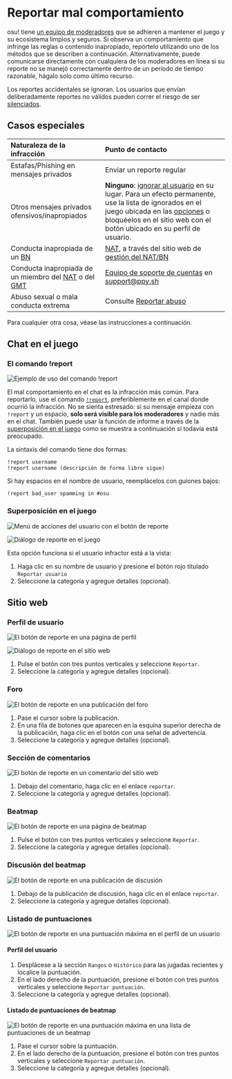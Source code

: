 # Reportar mal comportamiento

osu! tiene [un equipo de moderadores](/wiki/People/Global_Moderation_Team) que se adhieren a mantener el juego y su ecosistema limpios y seguros. Si observa un comportamiento que infringe las reglas o contenido inapropiado, repórtelo utilizando uno de los métodos que se describen a continuación. Alternativamente, puede comunicarse directamente con cualquiera de los moderadores en línea si su reporte no se manejó correctamente dentro de un período de tiempo razonable, hágalo solo como último recurso.

Los reportes accidentales se ignoran. Los usuarios que envían deliberadamente reportes no válidos pueden correr el riesgo de ser [silenciados](/wiki/Silence).

## Casos especiales

| Naturaleza de la infracción | Punto de contacto |
| :-- | :-- |
| Estafas/Phishing en mensajes privados | Enviar un reporte regular |
| Otros mensajes privados ofensivos/inapropiados | **Ninguno**: [ignorar al usuario](/wiki/Client/Interface/Chat_console#lista-de-comandos) en su lugar. Para un efecto permanente, use la lista de ignorados en el juego ubicada en las [opciones](/wiki/Client/Options) o bloquéelos en el sitio web con el botón ubicado en su perfil de usuario. |
| Conducta inapropiada de un [BN](/wiki/People/Beatmap_Nominators) | [NAT](/wiki/People/Nomination_Assessment_Team), a través del sitio web de [gestión del NAT/BN](https://bn.mappersguild.com/reports) |
| Conducta inapropiada de un miembro del [NAT](/wiki/People/Nomination_Assessment_Team) o del [GMT](/wiki/People/Global_Moderation_Team) | [Equipo de soporte de cuentas](/wiki/People/Account_support_team) en [support@ppy.sh](mailto:support@ppy.sh) |
| Abuso sexual o mala conducta extrema | Consulte [Reportar abuso](/wiki/Reporting_bad_behaviour/Abuse) |

Para cualquier otra cosa, véase las instrucciones a continuación.

## Chat en el juego

### El comando !report

![](img/report-command.jpg "Ejemplo de uso del comando !report")

El mal comportamiento en el chat es la infracción más común. Para reportarlo, use el comando [`!report`](https://osu.ppy.sh/community/forums/topics/34843), preferiblemente en el canal donde ocurrió la infracción. No se sienta estresado: si su mensaje empieza con `!report` y un espacio, **solo será visible para los moderadores** y nadie más en el chat. También puede usar la función de informe a través de la [superposición en el juego](#superposición-en-el-juego) como se muestra a continuación si todavía está preocupado.

La sintaxis del comando tiene dos formas:

```
!report username
!report username (descripción de forma libre sigue)
```

Si hay espacios en el nombre de usuario, reemplácelos con guiones bajos:

```
!report bad_user spamming in #osu
```

### Superposición en el juego

![](img/report-user-1.png "Menú de acciones del usuario con el botón de reporte")

![](img/report-user-2.png "Diálogo de reporte en el juego")

Esta opción funciona si el usuario infractor está a la vista:

1. Haga clic en su nombre de usuario y presione el botón rojo titulado `Reportar usuario`
2. Seleccione la categoría y agregue detalles (opcional).

## Sitio web

### Perfil de usuario

![](img/report-user-profile.png "El botón de reporte en una página de perfil")

![](img/report-user-web.png "Diálogo de reporte en el sitio web")

1. Pulse el botón con tres puntos verticales y seleccione `Reportar`.
2. Seleccione la categoría y agregue detalles (opcional).

### Foro

![](img/report-user-forum.png "El botón de reporte en una publicación del foro")

1. Pase el cursor sobre la publicación.
2. En una fila de botones que aparecen en la esquina superior derecha de la publicación, haga clic en el botón con una señal de advertencia.
3. Seleccione la categoría y agregue detalles (opcional).

### Sección de comentarios

![](img/report-user-comment.png "El botón de reporte en un comentario del sitio web")

1. Debajo del comentario, haga clic en el enlace `reportar`.
2. Seleccione la categoría y agregue detalles (opcional).

### Beatmap

![](img/report-beatmap.png "El botón de reporte en una página de beatmap")

1. Pulse el botón con tres puntos verticales y seleccione `Reportar`.
2. Seleccione la categoría y agregue detalles (opcional).

### Discusión del beatmap

![](img/report-user-discussion.png "El botón de reporte en una publicación de discusión")

1. Debajo de la publicación de discusión, haga clic en el enlace `reportar`.
2. Seleccione la categoría y agregue detalles (opcional).

### Listado de puntuaciones

![](img/report-score-user.png "El botón de reporte en una puntuación máxima en el perfil de un usuario")

#### Perfil del usuario

1. Desplácese a la sección `Rangos` o `Histórico` para las jugadas recientes y localice la puntuación.
2. En el lado derecho de la puntuación, presione el botón con tres puntos verticales y seleccione `Reportar puntuación`.
3. Seleccione la categoría y agregue detalles (opcional).

#### Listado de puntuaciones de beatmap

![](img/report-score-beatmap.png "El botón de reporte en una puntuación máxima en una lista de puntuaciones de un beatmap")

1. Pase el cursor sobre la puntuación.
2. En el lado derecho de la puntuación, presione el botón con tres puntos verticales y seleccione `Reportar puntuación`.
3. Seleccione la categoría y agregue detalles (opcional).
